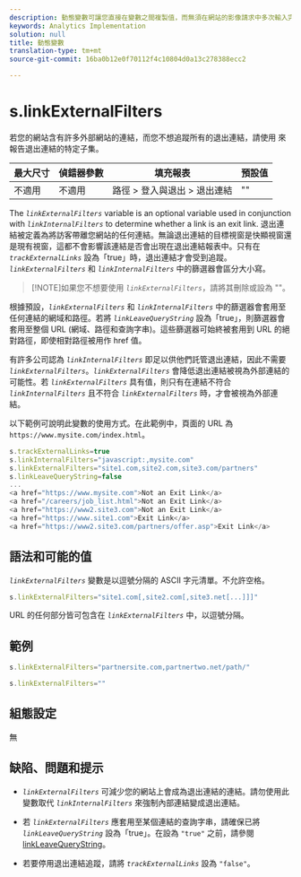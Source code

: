 ```yaml
---
description: 動態變數可讓您直接在變數之間複製值，而無須在網站的影像請求中多次輸入完整值。
keywords: Analytics Implementation
solution: null
title: 動態變數
translation-type: tm+mt
source-git-commit: 16ba0b12e0f70112f4c10804d0a13c278388ecc2

---
```



# s.linkExternalFilters

若您的網站含有許多外部網站的連結，而您不想追蹤所有的退出連結，請使用 來報告退出連結的特定子集。

| 最大尺寸 | 偵錯器參數 | 填充報表 | 預設值 |
|---|---|---|---|
| 不適用 | 不適用 | 路徑 &gt; 登入與退出 &gt; 退出連結 | "" |

The *`linkExternalFilters`* variable is an optional variable used in conjunction with *`linkInternalFilters`* to determine whether a link is an exit link. 退出連結被定義為將訪客帶離您網站的任何連結。無論退出連結的目標視窗是快顯視窗還是現有視窗，這都不會影響該連結是否會出現在退出連結報表中。只有在&#x200B;*`trackExternalLinks`* 設為「true」時，退出連結才會受到追蹤。*`linkExternalFilters`* 和 *`linkInternalFilters`* 中的篩選器會區分大小寫。

> [!NOTE]如果您不想要使用 *`linkExternalFilters`*，請將其刪除或設為 ""。

根據預設，*`linkExternalFilters`* 和 *`linkInternalFilters`* 中的篩選器會套用至任何連結的網域和路徑。若將 *`linkLeaveQueryString`* 設為「true」，則篩選器會套用至整個 URL (網域、路徑和查詢字串)。這些篩選器可始終被套用到 URL 的絕對路徑，即使相對路徑被用作 href 值。

有許多公司認為  *`linkInternalFilters`* 即足以供他們託管退出連結，因此不需要 *`linkExternalFilters`*。*`linkExternalFilters`* 會降低退出連結被視為外部連結的可能性。若 *`linkExternalFilters`* 具有值，則只有在連結不符合 *`linkInternalFilters`* 且不符合 *`linkExternalFilters`* 時，才會被視為外部連結。

以下範例可說明此變數的使用方式。在此範例中，頁面的 URL 為 `https://www.mysite.com/index.html`。

```js
s.trackExternalLinks=true 
s.linkInternalFilters="javascript:,mysite.com" 
s.linkExternalFilters="site1.com,site2.com,site3.com/partners" 
s.linkLeaveQueryString=false 
...
<a href="https://www.mysite.com">Not an Exit Link</a> 
<a href="/careers/job_list.html">Not an Exit Link</a> 
<a href="https://www2.site3.com">Not an Exit Link</a> 
<a href="https://www.site1.com">Exit Link</a> 
<a href="https://www2.site3.com/partners/offer.asp">Exit Link</a> 
```

## 語法和可能的值

*`linkExternalFilters`* 變數是以逗號分隔的 ASCII 字元清單。不允許空格。

```js
s.linkExternalFilters="site1.com[,site2.com[,site3.net[...]]]"
```

URL 的任何部分皆可包含在  *`linkExternalFilters`* 中，以逗號分隔。

## 範例

```js
s.linkExternalFilters="partnersite.com,partnertwo.net/path/"
```

```js
s.linkExternalFilters=""
```

## 組態設定

無

## 缺陷、問題和提示

* *`linkExternalFilters`* 可減少您的網站上會成為退出連結的連結。請勿使用此變數取代 *`linkInternalFilters`* 來強制內部連結變成退出連結。

* 若 *`linkExternalFilters`* 應套用至某個連結的查詢字串，請確保已將 *`linkLeaveQueryString`* 設為「true」。在設為 `"true"` 之前，請參閱 [linkLeaveQueryString](https://docs.adobe.com/content/help/en/analytics/implementation/javascript-implementation/variables-analytics-reporting/config-var/s-account.html)。

* 若要停用退出連結追蹤，請將 *`trackExternalLinks`* 設為 `"false"`。
